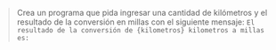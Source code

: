 > Crea un programa que pida ingresar una cantidad de kilómetros y el resultado de la conversión en millas con el siguiente mensaje: `El resultado de la conversión de {kilometros} kilometros a millas es: `
